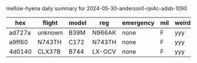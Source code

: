 mellow-hyena daily summary for 2024-05-30-anderson1-rpi4c-adsb-1090

|hex|flight|model|reg|emergency|mil|weirdo|
|--|--|--|--|--|--|--|
|ad727a|unknown|B39M|N966AK|none|F|yyy|
|a9ff60|N743TH|C172|N743TH|none|F|yyy|
|4d0140|CLX37B|B744|LX-OCV|none|F|yyy|
